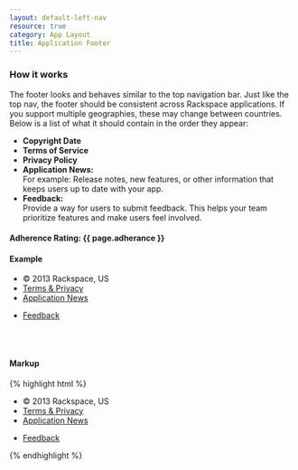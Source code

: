 ```yaml
---
layout: default-left-nav
resource: true
category: App Layout
title: Application Footer
---
```


<div class="rs-row">
	<div class="span-3">
		<h3>How it works</h3>
		<p>The footer looks and behaves similar to the top navigation bar. Just like the top nav, the footer should be consistent across Rackspace applications. If you support multiple geographies, these may change between countries. Below is a list of what it should contain in the order they appear:</p>
		<ul>
			<li><b>Copyright Date</b></li>
			<li><b>Terms of Service</b> </li>
			<li><b>Privacy Policy</b></li>
			<li><b>Application News:</b><br /> For example: Release notes, new features, or other information that keeps users up to date with your app.</li>
			<li><b>Feedback:</b><br /> Provide a way for users to submit feedback. This helps your team prioritize features and make users feel involved.</li>
		</ul>
		<h4>Adherence Rating: {{ page.adherance }} <span class="rs-icon-help tip" title="{{ site.adherenceRatings[page.adherance] | escape }}"></span> </h4>
	</div>
	<div class="span-8 offset-1">
		<h4>Example</h4>
		<div id="app-layout-footer-example">
			<div class="rs-nav-footer">
		    <div class="rs-container">
		      <ul class="rs-nav">
		        <li class="rs-nav-item">© 2013 Rackspace, US</li>
		        <li class="rs-nav-item"><a class="rs-nav-link" href="">Terms & Privacy</a></li>
		        <li class="rs-nav-item"><a class="rs-nav-link" href="">Application News</a></li>
		      </ul>
          <ul class="rs-nav rs-pull-right">
            <li class="rs-nav-item"><a class="rs-nav-link" href="#">Feedback</a></li>
          </ul>
		    </div>
			</div>
		</div>
		<br/><br/>
		<h4>Markup</h4>
		{% highlight html %}
<div class="rs-nav-footer">
  <div class="rs-container">
    <ul class="rs-nav">
      <li class="rs-nav-item">© 2013 Rackspace, US</li>
      <li class="rs-nav-item"><a class="rs-nav-link" href="">Terms & Privacy</a></li>
      <li class="rs-nav-item"><a class="rs-nav-link" href="">Application News</a></li>
    </ul>
    <ul class="rs-nav rs-pull-right">
      <li class="rs-nav-item"><a class="rs-nav-link" href="#">Feedback</a></li>
    </ul>
  </div>
</div>{% endhighlight %}
	</div>
</div>
